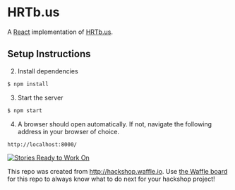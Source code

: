 # HRTb.us
A [React](https://facebook.github.io/react/index.html) implementation of [HRTb.us](http://hrtb.us).
## Setup Instructions
2. Install dependencies
```sh
$ npm install
```
3. Start the server
```sh
$ npm start
```
4. A browser should open automatically.  If not, navigate the following address in your browser of choice.
```
http://localhost:8000/
```


[![Stories Ready to Work On](https://badge.waffle.io/wbprice/react-hrtbus.svg?label=ready&title=Cards%20Ready%20To%20Work%20On)](https://waffle.io/wbprice/react-hrtbus)

This repo was created from http://hackshop.waffle.io. Use [the Waffle board](https://waffle.io/wbprice/react-hrtbus) for this repo to always know what to do next for your hackshop project!
